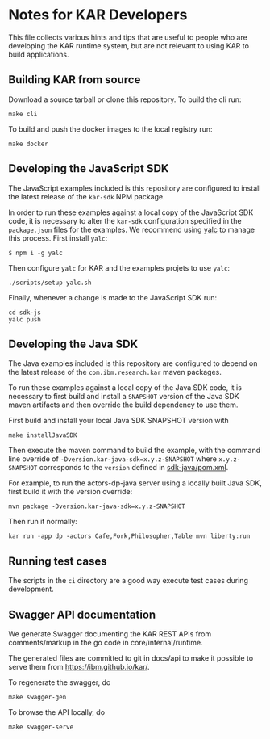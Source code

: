 <!--
# Copyright IBM Corporation 2020,2023
#
# Licensed under the Apache License, Version 2.0 (the "License");
# you may not use this file except in compliance with the License.
# You may obtain a copy of the License at
#
#     http://www.apache.org/licenses/LICENSE-2.0
#
# Unless required by applicable law or agreed to in writing, software
# distributed under the License is distributed on an "AS IS" BASIS,
# WITHOUT WARRANTIES OR CONDITIONS OF ANY KIND, either express or implied.
# See the License for the specific language governing permissions and
# limitations under the License.
-->

# Notes for KAR Developers

This file collects various hints and tips that are useful to
people who are developing the KAR runtime system, but are not
relevant to using KAR to build applications.

## Building KAR from source

Download a source tarball or clone this repository. To build the cli run:
```shell
make cli
```
To build and push the docker images to the local registry run:
```shell
make docker
```

## Developing the JavaScript SDK

The JavaScript examples included is this repository are configured to install
the latest release of the `kar-sdk` NPM package.

In order to run these examples against a local copy of the JavaScript SDK code,
it is necessary to alter the `kar-sdk` configuration specified in the
`package.json` files for the examples. We recommend using
[yalc](https://www.npmjs.com/package/yalc) to manage this process. First install
`yalc`:
```shell
$ npm i -g yalc
```
Then configure `yalc` for KAR and the examples projets to use `yalc`:
```shell
./scripts/setup-yalc.sh
```
Finally, whenever a change is made to the JavaScript SDK run:
```shell
cd sdk-js
yalc push
```

## Developing the Java SDK

The Java  examples included is this repository are configured to
depend on the latest release of the `com.ibm.research.kar` maven packages.

To run these examples against a local copy of the Java SDK code,
it is necessary to first build and install a `SNAPSHOT` version of the
Java SDK maven artifacts and then override the build dependency to use them.

First build and install your local Java SDK SNAPSHOT version with
```shell
make installJavaSDK
```

Then execute the maven command to build the example, with
the command line override of `-Dversion.kar-java-sdk=x.y.z-SNAPSHOT`
where `x.y.z-SNAPSHOT` corresponds to the `version` defined in
[sdk-java/pom.xml](../sdk-java/pom.xml).

For example, to run the actors-dp-java server using a locally built
Java SDK, first build it with the version override:
```shell
mvn package -Dversion.kar-java-sdk=x.y.z-SNAPSHOT
```
Then run it normally:
```
kar run -app dp -actors Cafe,Fork,Philosopher,Table mvn liberty:run
```

## Running test cases

The scripts in the `ci` directory are a good way
execute test cases during development.

## Swagger API documentation

We generate Swagger documenting the KAR REST APIs
from comments/markup in the go code in core/internal/runtime.

The generated files are committed to git in docs/api to
make it possible to serve them from https://ibm.github.io/kar/.

To regenerate the swagger, do
```shell
make swagger-gen
```

To browse the API locally, do
```shell
make swagger-serve
```
